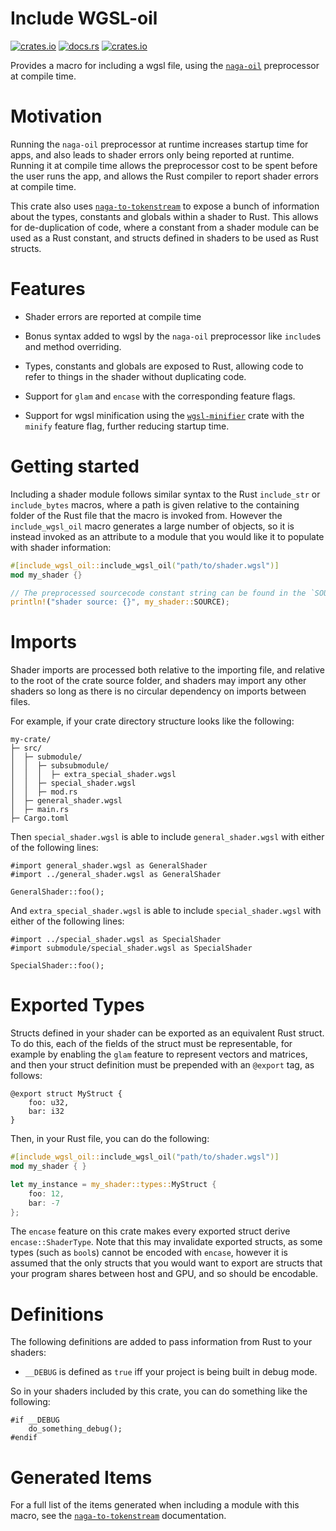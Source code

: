 # Include WGSL-oil
[![crates.io](https://img.shields.io/crates/v/include-wgsl-oil.svg)](https://crates.io/crates/include-wgsl-oil)
[![docs.rs](https://img.shields.io/docsrs/include-wgsl-oil)](https://docs.rs/include-wgsl-oil/latest/include_wgsl_oil/)
[![crates.io](https://img.shields.io/crates/l/include-wgsl-oil.svg)](https://github.com/LucentFlux/include-wgsl-oil/blob/main/LICENSE)

Provides a macro for including a wgsl file, using the [`naga-oil`](https://crates.io/crates/naga-oil) preprocessor at compile time.

# Motivation

Running the `naga-oil` preprocessor at runtime increases startup time for apps, and also leads to shader errors only being reported at runtime. Running it at compile time allows the preprocessor cost to be spent before the user runs the app, and allows the Rust compiler to report shader errors at compile time.

This crate also uses [`naga-to-tokenstream`](https://crates.io/crates/naga-to-tokenstream) to expose a bunch of information about the types, constants and globals within a shader to Rust. This allows for de-duplication of code, where a constant from a shader module can be used as a Rust constant, and structs defined in shaders to be used as Rust structs.

# Features

- Shader errors are reported at compile time

- Bonus syntax added to wgsl by the `naga-oil` preprocessor like `include`s and method overriding.

- Types, constants and globals are exposed to Rust, allowing code to refer to things in the shader without duplicating code.

- Support for `glam` and `encase` with the corresponding feature flags.

- Support for wgsl minification using the [`wgsl-minifier`](https://crates.io/crates/wgsl-minifier) crate with the `minify` feature flag, further reducing startup time.

# Getting started

Including a shader module follows similar syntax to the Rust `include_str` or `include_bytes` macros, where a path is given relative to the containing folder of the Rust file that the macro is invoked from. However the `include_wgsl_oil` macro generates a large number of objects, so it is instead invoked as an attribute to a module that you would like it to populate with shader information:

```rust ignore
#[include_wgsl_oil::include_wgsl_oil("path/to/shader.wgsl")]
mod my_shader {}

// The preprocessed sourcecode constant string can be found in the `SOURCE` constant at the root of the module:
println!("shader source: {}", my_shader::SOURCE); 
```

# Imports

Shader imports are processed both relative to the importing file, and relative to the root of the crate source folder, and shaders may import any other shaders so long as there is no circular dependency on imports between files.

For example, if your crate directory structure looks like the following:

```text
my-crate/
├─ src/
│  ├─ submodule/
│  │  ├─ subsubmodule/
│  │  │  ├─ extra_special_shader.wgsl
│  │  ├─ special_shader.wgsl
│  │  ├─ mod.rs
│  ├─ general_shader.wgsl
│  ├─ main.rs
├─ Cargo.toml
```

Then `special_shader.wgsl` is able to include `general_shader.wgsl` with either of the following lines:

```text
#import general_shader.wgsl as GeneralShader
#import ../general_shader.wgsl as GeneralShader

GeneralShader::foo();
```

And `extra_special_shader.wgsl` is able to include `special_shader.wgsl` with either of the following lines:

```text
#import ../special_shader.wgsl as SpecialShader
#import submodule/special_shader.wgsl as SpecialShader

SpecialShader::foo();
```

# Exported Types

Structs defined in your shader can be exported as an equivalent Rust struct. To do this, each of the fields of the struct must be representable, for example by enabling the `glam` feature to represent vectors and matrices, and then your struct definition must be prepended with an `@export` tag, as follows:

```wgsl
@export struct MyStruct {
    foo: u32,
    bar: i32
}
```

Then, in your Rust file, you can do the following:

```rust ignore
#[include_wgsl_oil::include_wgsl_oil("path/to/shader.wgsl")]
mod my_shader { }

let my_instance = my_shader::types::MyStruct {
    foo: 12,
    bar: -7
};
```

The `encase` feature on this crate makes every exported struct derive `encase::ShaderType`. Note that this may invalidate exported structs, as some types (such as `bool`s) cannot be encoded with `encase`, however it is assumed that the only structs that you would want to export are structs that your program shares between host and GPU, and so should be encodable.

# Definitions

The following definitions are added to pass information from Rust to your shaders:

- `__DEBUG` is defined as `true` iff your project is being built in debug mode.

So in your shaders included by this crate, you can do something like the following:
```wgsl
#if __DEBUG
    do_something_debug();
#endif
```

# Generated Items

For a full list of the items generated when including a module with this macro, see the [`naga-to-tokenstream`](https://crates.io/crates/naga-to-tokenstream) documentation. 

